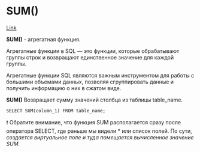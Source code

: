 # **SUM()**

[Link](https://itonboard.ru/analysis/data_analysis/434-agregatnye_funkcii_sql_sintaksis_i_primery/)

**SUM()** - агрегатная функция.

Агрегатные функции в SQL — это функции, которые обрабатывают группы строк и возвращают единственное значение для каждой группы.

Агрегатные функции SQL являются важным инструментом для работы с большими объемами данных, позволяя сгруппировать данные и получить информацию о них в сжатом виде.

**SUM()** Возвращает сумму значений столбца из таблицы table_name.
    
    SELECT SUM(column_1) FROM table_name;

❗ Обратите внимание, что функция SUM располагается сразу после оператора SELECT, где раньше мы видели * или список полей. По сути, *создается виртуальное поле и  туда помещается вычисленное значение SUM.*